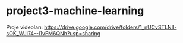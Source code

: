 # project3-machine-learning

Proje videoları: https://drive.google.com/drive/folders/1_nUCvSTLNII-sOK_WJl74--I1vFM6QNh?usp=sharing 
